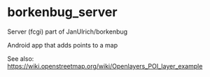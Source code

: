 # borkenbug_server

Server (fcgi) part of JanUlrich/borkenbug

Android app that adds points to a map

See also:
https://wiki.openstreetmap.org/wiki/Openlayers_POI_layer_example
